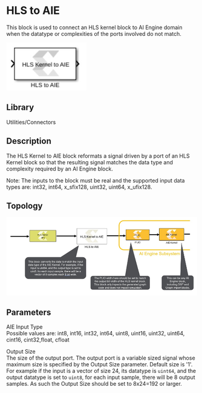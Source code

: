 # HLS to AIE

This block is used to connect an HLS kernel block to AI Engine domain
when the datatype or complexities of the ports involved do not match.

  
![](./Images/kea1647638721035.png)  

## Library

Utilities/Connectors

## Description

The HLS Kernel to AIE block reformats a signal driven by a port of an
HLS Kernel block so that the resulting signal matches the data type and
complexity required by an AI Engine block.

Note: The inputs to the block must be real and the supported input data
types are: int32, int64, x_sfix128, uint32, uint64, x_ufix128.

## Topology

  
![](./Images/vfy1647639436464.png)  

## Parameters

AIE Input Type  
Possible values are: int8, int16, int32, int64, uint8, uint16, uint32,
uint64, cint16, cint32,float, cfloat

Output Size  
The size of the output port. The output port is a variable sized signal
whose maximum size is specified by the Output Size parameter. Default
size is '1'. For example if the input is a vector of size 24, its
datatype is `uint64`, and the output datatype is set to `uint8`, for
each input sample, there will be 8 output samples. As such the Output
Size should be set to 8x24=192 or larger.
